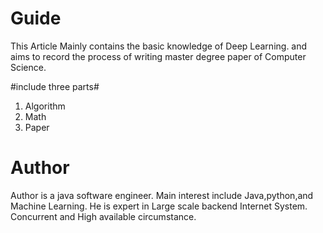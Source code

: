 # Guide
This Article Mainly contains the basic knowledge of Deep Learning.
and aims to record the process of writing master degree paper of Computer Science.

#include three parts#
1. Algorithm
2. Math 
3. Paper

# Author
Author is a java software engineer. Main interest include Java,python,and Machine Learning.
He is expert in Large scale backend Internet System. Concurrent and High available circumstance.